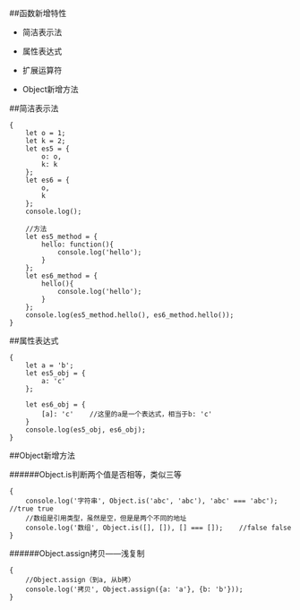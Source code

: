 ##函数新增特性

- 简洁表示法

- 属性表达式

- 扩展运算符

- Object新增方法


##简洁表示法

```
{
    let o = 1;
    let k = 2;
    let es5 = {
        o: o,
        k: k
    };
    let es6 = {
        o,
        k
    };
    console.log();
    
    //方法
    let es5_method = {
        hello: function(){
            console.log('hello');
        }
    };
    let es6_method = {
        hello(){
            console.log('hello');
        }
    };
    console.log(es5_method.hello(), es6_method.hello());
}
```


##属性表达式

```
{
    let a = 'b';
    let es5_obj = {
        a: 'c'
    };
    
    let es6_obj = {
        [a]: 'c'    //这里的a是一个表达式，相当于b: 'c'
    }
    console.log(es5_obj, es6_obj);
}
```


##Object新增方法

######Object.is判断两个值是否相等，类似三等

```
{
    console.log('字符串', Object.is('abc', 'abc'), 'abc' === 'abc');    //true true
    //数组是引用类型，虽然是空，但是是两个不同的地址
    console.log('数组', Object.is([], []), [] === []);    //false false
}
```


######Object.assign拷贝——浅复制
``` 
{
    //Object.assign（到a, 从b拷）
    console.log('拷贝', Object.assign({a: 'a'}, {b: 'b'}));
}
```





































